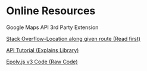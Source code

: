 # Online Resources
Google Maps API 3rd Party Extension

[Stack Overflow-Location along given route (Read first)](https://stackoverflow.com/questions/65819862/how-can-i-determine-the-location-along-a-given-route-using-mileage)

[API Tutorial (Explains Library)](http://econym.org.uk/gmap/epoly.htm)

[Epoly.js v3 Code (Raw Code)](http://www.geocodezip.com/scripts/v3_epoly.js)
